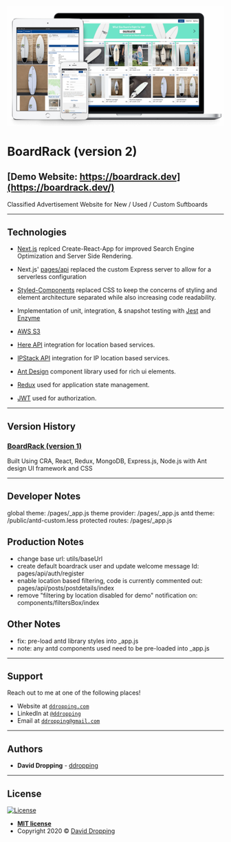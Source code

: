 ![screenshot](https://github.com/DDropping/portfolio/blob/master/src/images/project-boardrackv2.png)

# BoardRack (version 2)

## [Demo Website: https://boardrack.dev](https://boardrack.dev/)

Classified Advertisement Website for New / Used / Custom Suftboards

---

## Technologies

- [Next.js](https://github.com/zeit/next.js/) replced Create-React-App for improved Search Engine Optimization and Server Side Rendering.

- Next.js' [pages/api](https://nextjs.org/docs/api-routes/introduction) replaced the custom Express server to allow for a serverless configuration

- [Styled-Components](https://github.com/styled-components/styled-components) replaced CSS to keep the concerns of styling and element architecture separated while also increasing code readability.

- Implementation of unit, integration, & snapshot testing with [Jest](https://github.com/facebook/jest) and [Enzyme](https://github.com/enzymejs/enzyme)

- [AWS S3](https://aws.amazon.com/s3/)

- [Here API](https://developer.here.com/) integration for location based services.

- [IPStack API](https://ipstack.com/) integration for IP location based services.

- [Ant Design](https://ant.design/components/overview/) component library used for rich ui elements.

- [Redux](https://redux.js.org/) used for application state management.

- [JWT](https://jwt.io/) used for authorization.

---

## Version History

### [BoardRack (version 1)](https://github.com/DDropping/BoardRack)

Built Using CRA, React, Redux, MongoDB, Express.js, Node.js with Ant design UI framework and CSS

---

## Developer Notes

global theme: /pages/\_app.js
theme provider: /pages/\_app.js
antd theme: /public/antd-custom.less
protected routes: /pages/\_app.js

## Production Notes

- change base url: utils/baseUrl
- create default boardrack user and update welcome message Id: pages/api/auth/register
- enable location based filtering, code is currently commented out: pages/api/posts/postdetails/index
- remove "filtering by location disabled for demo" notification on: components/filtersBox/index

## Other Notes

- fix: pre-load antd library styles into \_app.js
- note: any antd components used need to be pre-loaded into \_app.js

---

## Support

Reach out to me at one of the following places!

- Website at <a href="http://ddropping.com" target="_blank">`ddropping.com`</a>
- LinkedIn at <a href="https://www.linkedin.com/in/ddropping/" target="_blank">`@ddropping`</a>
- Email at <a href="mailto:ddropping@gmail.com" target="_blank">`ddropping@gmail.com`</a>

---

## Authors

- **David Dropping** - [ddropping](https://github.com/ddropping)

---

## License

[![License](http://img.shields.io/:license-mit-blue.svg?style=flat-square)](http://badges.mit-license.org)

- **[MIT license](http://opensource.org/licenses/mit-license.php)**
- Copyright 2020 © <a href="http://ddropping.com" target="_blank">David Dropping</a>

```

```
